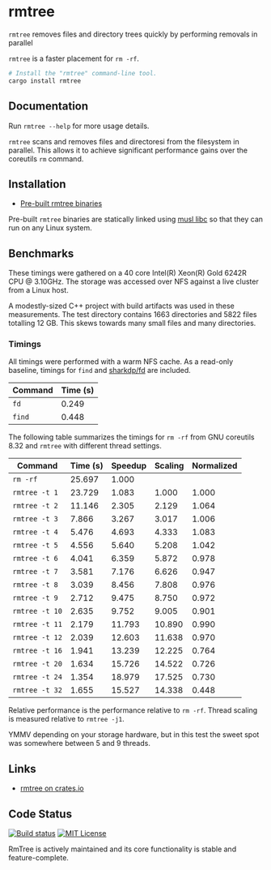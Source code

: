 # rmtree

`rmtree` removes files and directory trees quickly by performing removals in parallel

`rmtree` is a faster placement for `rm -rf`.

```bash
# Install the "rmtree" command-line tool.
cargo install rmtree
```

## Documentation

Run `rmtree --help` for more usage details.

`rmtree` scans and removes files and directoresi from the filesystem in parallel.
This allows it to achieve significant performance gains over the coreutils `rm` command.


## Installation

* [Pre-built rmtree binaries](https://github.com/davvid/rmtree/releases)

Pre-built `rmtree` binaries are statically linked using
[musl libc](https://musl.libc.org/) so that they can run on any Linux system.

## Benchmarks

These timings were gathered on a 40 core Intel(R) Xeon(R) Gold 6242R CPU @ 3.10GHz.
The storage was accessed over NFS against a live cluster from a Linux host.

A modestly-sized C++ project with build artifacts was used in these measurements.
The test directory contains 1663 directories and 5822 files totalling 12 GB.
This skews towards many small files and many directories.

### Timings

All timings were performed with a warm NFS cache.
As a read-only baseline, timings for `find` and [sharkdp/fd](https://github.com/sharkdp/fd) are included.

| Command           | Time (s)  |
|-------------------|-----------|
| `fd`              | 0.249     |
| `find`            | 0.448     |

The following table summarizes the timings for `rm -rf` from GNU coreutils 8.32 and
`rmtree` with different thread settings.

| Command           | Time (s)  | Speedup   | Scaling   | Normalized    |
|-------------------|-----------|-----------|-----------|---------------|
| `rm -rf`          | 25.697    |  1.000    |           |               |
| `rmtree -t 1`     | 23.729    |  1.083    |  1.000    | 1.000         |
| `rmtree -t 2`     | 11.146    |  2.305    |  2.129    | 1.064         |
| `rmtree -t 3`     |  7.866    |  3.267    |  3.017    | 1.006         |
| `rmtree -t 4`     |  5.476    |  4.693    |  4.333    | 1.083         |
| `rmtree -t 5`     |  4.556    |  5.640    |  5.208    | 1.042         |
| `rmtree -t 6`     |  4.041    |  6.359    |  5.872    | 0.978         |
| `rmtree -t 7`     |  3.581    |  7.176    |  6.626    | 0.947         |
| `rmtree -t 8`     |  3.039    |  8.456    |  7.808    | 0.976         |
| `rmtree -t 9`     |  2.712    |  9.475    |  8.750    | 0.972         |
| `rmtree -t 10`    |  2.635    |  9.752    |  9.005    | 0.901         |
| `rmtree -t 11`    |  2.179    | 11.793    | 10.890    | 0.990         |
| `rmtree -t 12`    |  2.039    | 12.603    | 11.638    | 0.970         |
| `rmtree -t 16`    |  1.941    | 13.239    | 12.225    | 0.764         |
| `rmtree -t 20`    |  1.634    | 15.726    | 14.522    | 0.726         |
| `rmtree -t 24`    |  1.354    | 18.979    | 17.525    | 0.730         |
| `rmtree -t 32`    |  1.655    | 15.527    | 14.338    | 0.448         |

Relative performance is the performance relative to `rm -rf`.
Thread scaling is measured relative to `rmtree -j1`.

YMMV depending on your storage hardware, but in this test the sweet spot was somewhere
between 5 and 9 threads.


## Links

* [rmtree on crates.io](https://crates.io/crates/rmtree)


## Code Status

[![Build status](https://gitlab.com/davvid/rmtree/badges/main/pipeline.svg)](https://gitlab.com/davvid/rmtree/-/pipelines)
[![MIT License](https://img.shields.io/gitlab/license/davvid/rmtree.svg)](LICENSE)

RmTree is actively maintained and its core functionality is stable and feature-complete.
